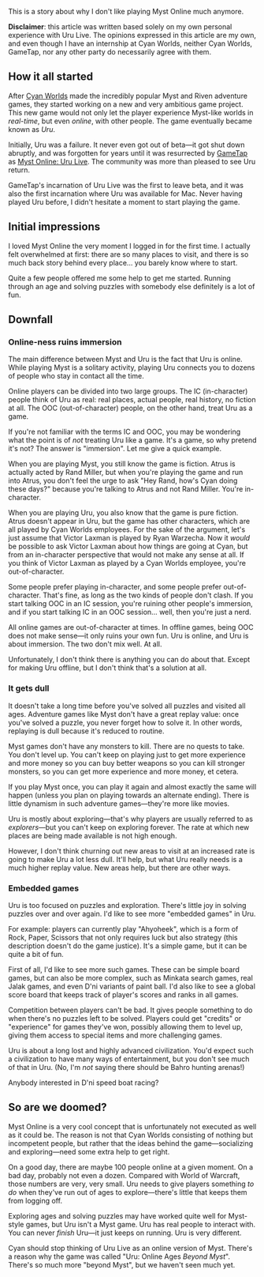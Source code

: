 This is a story about why I don't like playing Myst Online much anymore.

**Disclaimer**: this article was written based solely on my own personal experience with Uru Live. The opinions expressed in this article are my own, and even though I have an internship at Cyan Worlds, neither Cyan Worlds, GameTap, nor any other party do necessarily agree with them.

## How it all started

After [Cyan Worlds](http://www.cyanworlds.com/) made the incredibly popular Myst and Riven adventure games, they started working on a new and very ambitious game project. This new game would not only let the player experience Myst-like worlds in _real-time_, but even _online_, with other people. The game eventually became known as _Uru_.

Initially, Uru was a failure. It never even got out of beta—it got shut down abruptly, and was forgotten for years until it was resurrected by [GameTap](http://www.gametap.com/) as [Myst Online: Uru Live](http://www.mystonline.com/). The community was more than pleased to see Uru return.

GameTap's incarnation of Uru Live was the first to leave beta, and it was also the first incarnation where Uru was available for Mac. Never having played Uru before, I didn't hesitate a moment to start playing the game.

## Initial impressions

I loved Myst Online the very moment I logged in for the first time. I actually felt overwhelmed at first: there are so many places to visit, and there is so much back story behind every place… you barely know where to start.

Quite a few people offered me some help to get me started. Running through an age and solving puzzles with somebody else definitely is a lot of fun.

## Downfall

### Online-ness ruins immersion

The main difference between Myst and Uru is the fact that Uru is online. While playing Myst is a solitary activity, playing Uru connects you to dozens of people who stay in contact all the time.

Online players can be divided into two large groups. The IC (in-character) people think of Uru as real: real places, actual people, real history, no fiction at all. The OOC (out-of-character) people, on the other hand, treat Uru as a game.

If you're not familiar with the terms IC and OOC, you may be wondering what the point is of _not_ treating Uru like a game. It's a game, so why pretend it's not? The answer is "immersion". Let me give a quick example.

When you are playing Myst, you still know the game is fiction. Atrus is actually acted by Rand Miller, but when you're playing the game and run into Atrus, you don't feel the urge to ask "Hey Rand, how's Cyan doing these days?" because you're talking to Atrus and not Rand Miller. You're in-character.

When you are playing Uru, you also know that the game is pure fiction. Atrus doesn't appear in Uru, but the game has other characters, which are all played by Cyan Worlds employees. For the sake of the argument, let's just assume that Victor Laxman is played by Ryan Warzecha. Now it _would_ be possible to ask Victor Laxman about how things are going at Cyan, but from an in-character perspective that would not make any sense at all. If you think of Victor Laxman as played by a Cyan Worlds employee, you're out-of-character.

Some people prefer playing in-character, and some people prefer out-of-character. That's fine, as long as the two kinds of people don't clash. If you start talking OOC in an IC session, you're ruining other people's immersion, and if you start talking IC in an OOC session… well, then you're just a nerd.

All online games are out-of-character at times. In offline games, being OOC does not make sense—it only ruins your own fun. Uru is online, and Uru is about immersion. The two don't mix well. At all.

Unfortunately, I don't think there is anything you can do about that. Except for making Uru offline, but I don't think that's a solution at all.

### It gets dull

It doesn't take a long time before you've solved all puzzles and visited all ages. Adventure games like Myst don't have a great replay value: once you've solved a puzzle, you never forget how to solve it. In other words, replaying is dull because it's reduced to routine. 

Myst games don't have any monsters to kill. There are no quests to take. You don't level up. You can't keep on playing just to get more experience and more money so you can buy better weapons so you can kill stronger monsters, so you can get more experience and more money, et cetera.

If you play Myst once, you can play it again and almost exactly the same will happen (unless you plan on playing towards an alternate ending). There is little dynamism in such adventure games—they're more like movies.

Uru is mostly about exploring—that's why players are usually referred to as _explorers_—but you can't keep on exploring forever. The rate at which new places are being made available is not high enough.

However, I don't think churning out new areas to visit at an increased rate is going to make Uru a lot less dull. It'll help, but what Uru really needs is a much higher replay value. New areas help, but there are other ways.

### Embedded games

Uru is too focused on puzzles and exploration. There's little joy in solving puzzles over and over again. I'd like to see more "embedded games" in Uru.

For example: players can currently play "Ahyoheek", which is a form of Rock, Paper, Scissors that not only requires luck but also strategy (this description doesn't do the game justice). It's a simple game, but it can be quite a bit of fun.

First of all, I'd like to see more such games. These can be simple board games, but can also be more complex, such as Minkata search games, real Jalak games, and even D'ni variants of paint ball. I'd also like to see a global score board that keeps track of player's scores and ranks in all games.

Competition between players can't be bad. It gives people something to do when there's no puzzles left to be solved. Players could get "credits" or "experience" for games they've won, possibly allowing them to level up, giving them access to special items and more challenging games.

Uru is about a long lost and highly advanced civilization. You'd expect such a civilization to have many ways of entertainment, but you don't see much of that in Uru. (No, I'm _not_ saying there should be Bahro hunting arenas!)

Anybody interested in D'ni speed boat racing?

## So are we doomed?

Myst Online is a very cool concept that is unfortunately not executed as well as it could be. The reason is not that Cyan Worlds consisting of nothing but incompetent people, but rather that the ideas behind the game—socializing and exploring—need some extra help to get right.

On a good day, there are maybe 100 people online at a given moment. On a bad day, probably not even a dozen. Compared with World of Warcraft, those numbers are very, very small. Uru needs to give players something _to do_ when they've run out of ages to explore—there's little that keeps them from logging off.

Exploring ages and solving puzzles may have worked quite well for Myst-style games, but Uru isn't a Myst game. Uru has real people to interact with. You can never _finish_ Uru—it just keeps on running. Uru is very different.

Cyan should stop thinking of Uru Live as an online version of Myst. There's a reason why the game was called "Uru: Online Ages _Beyond Myst_". There's so much more "beyond Myst", but we haven't seen much yet.
